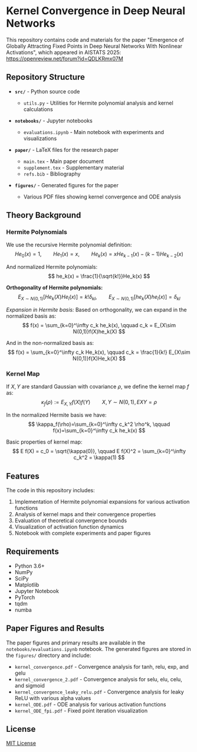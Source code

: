 # Kernel Convergence in Deep Neural Networks

This repository contains code and materials for the paper "Emergence of Globally Attracting Fixed Points in Deep Neural Networks With Nonlinear Activations", 
which appeared in AISTATS 2025: https://openreview.net/forum?id=QDLKRmx07M

## Repository Structure

- **`src/`** - Python source code
  - `utils.py` - Utilities for Hermite polynomial analysis and kernel calculations

- **`notebooks/`** - Jupyter notebooks
  - `evaluations.ipynb` - Main notebook with experiments and visualizations

- **`paper/`** - LaTeX files for the research paper
  - `main.tex` - Main paper document
  - `supplement.tex` - Supplementary material
  - `refs.bib` - Bibliography

- **`figures/`** - Generated figures for the paper
  - Various PDF files showing kernel convergence and ODE analysis

## Theory Background

### Hermite Polynomials

We use the recursive Hermite polynomial definition:
$$
He_0(x)=1, \qquad He_1(x)=x, \qquad He_k(x) = x He_{k-1}(x) - (k-1) He_{k-2}(x)
$$

And normalized Hermite polynomials:
$$
he_k(x) = \frac{1}{\sqrt{k!}}He_k(x) 
$$

**Orthogonality of Hermite polynomials:**
$$
E_{X\sim N(0,1)} [He_k(X) He_l(x)]= k! \delta_{kl},\qquad 
E_{X\sim N(0,1)} [he_k(X) he_l(x)]= \delta_{kl}
$$

*Expansion in Hermite basis:* Based on orthogonality, we can expand in the normalized basis as:
$$
f(x) = \sum_{k=0}^\infty c_k he_k(x), \qquad c_k = E_{X\sim N(0,1)}f(X)he_k(X)
$$

And in the non-normalized basis as:
$$
f(x) = \sum_{k=0}^\infty c_k He_k(x), \qquad c_k = \frac{1}{k!} E_{X\sim N(0,1)}f(X)He_k(X) 
$$

### Kernel Map

If $X,Y$ are standard Gaussian with covariance $\rho$, we define the kernel map $f$ as:
$$
\kappa_f(\rho) := E_{X,Y} f(X)f(Y) \qquad X,Y\sim N(0,1), E XY=\rho
$$

In the normalized Hermite basis we have:
$$
\kappa_f(\rho)=\sum_{k=0}^\infty c_k^2 \rho^k, \qquad f(x)=\sum_{k=0}^\infty c_k he_k(x)
$$

Basic properties of kernel map:
$$
E f(X) = c_0 = \sqrt{\kappa(0)}, \qquad E f(X)^2 = \sum_{k=0}^\infty c_k^2 = \kappa(1)
$$

## Features

The code in this repository includes:

1. Implementation of Hermite polynomial expansions for various activation functions
2. Analysis of kernel maps and their convergence properties
3. Evaluation of theoretical convergence bounds
4. Visualization of activation function dynamics
5. Notebook with complete experiments and paper figures

## Requirements

- Python 3.6+
- NumPy
- SciPy
- Matplotlib
- Jupyter Notebook
- PyTorch
- tqdm
- numba

## Paper Figures and Results

The paper figures and primary results are available in the `notebooks/evaluations.ipynb` notebook. The generated figures are stored in the `figures/` directory and include:

- `kernel_convergence.pdf` - Convergence analysis for tanh, relu, exp, and gelu
- `kernel_convergence_2.pdf` - Convergence analysis for selu, elu, celu, and sigmoid
- `kernel_convergence_leaky_relu.pdf` - Convergence analysis for leaky ReLU with various alpha values
- `kernel_ODE.pdf` - ODE analysis for various activation functions
- `kernel_ODE_fpi.pdf` - Fixed point iteration visualization

## License

[MIT License](LICENSE)
